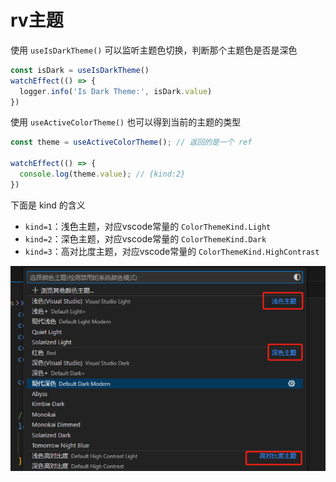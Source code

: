 # rv主题

使用 `useIsDarkTheme()` 可以监听主题色切换，判断那个主题色是否是深色

```ts
const isDark = useIsDarkTheme()
watchEffect(() => {
  logger.info('Is Dark Theme:', isDark.value)
})
```

使用 `useActiveColorTheme()` 也可以得到当前的主题的类型

```ts
const theme = useActiveColorTheme(); // 返回的是一个 ref

watchEffect(() => {
  console.log(theme.value); // {kind:2}
})
```

下面是 kind 的含义

- `kind=1`：浅色主题，对应vscode常量的 `ColorThemeKind.Light`
- `kind=2`：深色主题，对应vscode常量的 `ColorThemeKind.Dark`
- `kind=3`：高对比度主题，对应vscode常量的 `ColorThemeKind.HighContrast`

![image-20250524070857689](img/202-rv主题/image-20250524070857689.png)